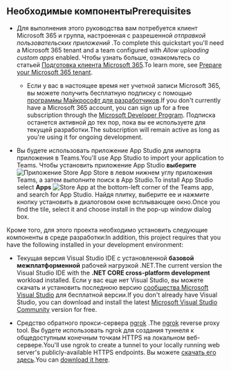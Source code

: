 ## <a name="prerequisites"></a><span data-ttu-id="8db7b-101">Необходимые компоненты</span><span class="sxs-lookup"><span data-stu-id="8db7b-101">Prerequisites</span></span>

- <span data-ttu-id="8db7b-102">Для выполнения этого руководства вам потребуется клиент Microsoft 365 и группа, настроенная с разрешенной *отправкой пользовательских приложений* .</span><span class="sxs-lookup"><span data-stu-id="8db7b-102">To complete this quickstart you'll need a Microsoft 365 tenant and a team configured with *Allow uploading custom apps* enabled.</span></span> <span data-ttu-id="8db7b-103">Чтобы узнать больше, ознакомьтесь со статьей [Подготовка клиента Microsoft 365](~/concepts/build-and-test/prepare-your-o365-tenant.md).</span><span class="sxs-lookup"><span data-stu-id="8db7b-103">To learn more, see [Prepare your Microsoft 365 tenant](~/concepts/build-and-test/prepare-your-o365-tenant.md).</span></span>
  - <span data-ttu-id="8db7b-104">Если у вас в настоящее время нет учетной записи Microsoft 365, вы можете получить бесплатную подписку с помощью [программы Майкрософт для разработчиков](https://developer.microsoft.com/en-us/microsoft-365/dev-program).</span><span class="sxs-lookup"><span data-stu-id="8db7b-104">If you don't currently have a Microsoft 365 account, you can sign up for a free subscription through the [Microsoft Developer Program](https://developer.microsoft.com/en-us/microsoft-365/dev-program).</span></span> <span data-ttu-id="8db7b-105">Подписка останется активной до тех пор, пока вы ее используете для текущей разработки.</span><span class="sxs-lookup"><span data-stu-id="8db7b-105">The subscription will remain active as long as you're using it for ongoing development.</span></span>

- <span data-ttu-id="8db7b-106">Вы будете использовать приложение App Studio для импорта приложения в Teams.</span><span class="sxs-lookup"><span data-stu-id="8db7b-106">You'll use App Studio to import your application to Teams.</span></span> <span data-ttu-id="8db7b-107">Чтобы установить приложение App Studio **выберите** ![ Приложение Store App Store ](~/assets/images/tab-images/storeApp.png) в левом нижнем углу приложения Teams, а затем выполните поиск в App Studio.</span><span class="sxs-lookup"><span data-stu-id="8db7b-107">To install App Studio select **Apps** ![Store App](~/assets/images/tab-images/storeApp.png) at the bottom-left corner of the Teams app, and search for App Studio.</span></span> <span data-ttu-id="8db7b-108">Найдя плитку, выберите ее и нажмите кнопку установить в диалоговом окне всплывающее окно.</span><span class="sxs-lookup"><span data-stu-id="8db7b-108">Once you find the tile, select it and choose install in the pop-up window dialog box.</span></span>

<span data-ttu-id="8db7b-109">Кроме того, для этого проекта необходимо установить следующие компоненты в среде разработки:</span><span class="sxs-lookup"><span data-stu-id="8db7b-109">In addition, this project requires that you have the following installed in your development environment:</span></span>

- <span data-ttu-id="8db7b-110">Текущая версия Visual Studio IDE с установленной **базовой межплатформенной** рабочей нагрузкой .NET.</span><span class="sxs-lookup"><span data-stu-id="8db7b-110">The current version the Visual Studio IDE with the **.NET CORE cross-platform development** workload installed.</span></span> <span data-ttu-id="8db7b-111">Если у вас еще нет Visual Studio, вы можете скачать и установить последнюю версию [сообщества Microsoft Visual Studio](https://visualstudio.microsoft.com/downloads) для бесплатной версии.</span><span class="sxs-lookup"><span data-stu-id="8db7b-111">If you don't already have Visual Studio, you can download and install the latest [Microsoft Visual Studio Community](https://visualstudio.microsoft.com/downloads) version for free.</span></span>

- <span data-ttu-id="8db7b-112">Средство обратного прокси-сервера [ngrok](https://ngrok.com) .</span><span class="sxs-lookup"><span data-stu-id="8db7b-112">The [ngrok](https://ngrok.com) reverse proxy tool.</span></span> <span data-ttu-id="8db7b-113">Вы будете использовать ngrok для создания туннеля к общедоступным конечным точкам HTTPS на локальном веб-сервере.</span><span class="sxs-lookup"><span data-stu-id="8db7b-113">You'll use ngrok to create a tunnel to your locally running web server's publicly-available HTTPS endpoints.</span></span> <span data-ttu-id="8db7b-114">Вы можете [скачать его здесь](https://ngrok.com/download).</span><span class="sxs-lookup"><span data-stu-id="8db7b-114">You can [download it here](https://ngrok.com/download).</span></span>
